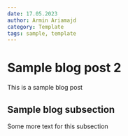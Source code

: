 ```yaml
---
date: 17.05.2023
author: Armin Ariamajd
category: Template
tags: sample, template
---
```


# Sample blog post 2

This is a sample blog post

## Sample blog subsection

Some more text for this subsection